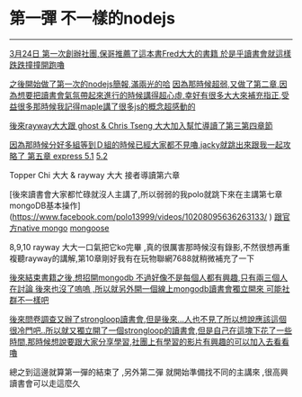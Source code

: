 # 第一彈 不一樣的nodejs
---

[3月24日 第一次創辦社團,保哥推薦了這本書Fred大大的書籍
於是乎讀書會就這樣跌跌撞撞開跑嚕
](http://www.books.com.tw/products/0010635109)

[之後開始做了第一次的nodejs簡報,滿兩光的哈](https://lookaside.fbsbx.com/file/nodejs%E8%AE%80%E6%9B%B8%E6%9C%83.ppt?token=AWzeN7fj_scqApAFE-FspRZjf17PRIW-CJa2grPRexctzGD5h0aUjWVaog2at9o_EaqmzTJLuSJy7wJPfuhzDsG2CJo_V2mpP0KBR9ru_SkqYr5O5fpvx09ZVi5mWhvjX7H2lpUOWyvs1-EKmqfh133EfrcpQk5sbDKmom1au0gchA)
[因為那時候超弱,又做了第二章,因為想要把讀書會氣氛帶起來進行的時候講得超心虛,幸好有很多大大來補充指正,受益很多那時候我記得maple講了很多js的概念超感動的](https://lookaside.fbsbx.com/file/%E4%B8%8D%E4%B8%80%E6%A8%A3%E7%9A%84node.js-%E7%AC%AC%E4%BA%8C%E7%AB%A0.pptx?token=AWwrYRYalZ4kn4TBQ0Uj2LGCccdKipINjRlMYueukpHEWSf_gy4W-PyT0bZatOAu1lUdQqpVMvThhiPKXOQ6QfswrAHfDZF7S2GR1h8AC8tQKjQ0oSucVP6E1NM7DXu0aGV-hz5a_Rz4ar0vNOlJmsL4UYxxu8yPWeKxPbE1YXpXFw)

[後來rayway大大跟 ghost & Chris Tseng 大大加入幫忙導讀了第三第四章節](https://lookaside.fbsbx.com/file/%E4%B8%8D%E4%B8%80%E6%A8%A3%E7%9A%84Node.js-%E7%AC%AC%E5%9B%9B%E7%AB%A0.pdf?token=AWwVIEGf1s9yAUk5ZXxfXhgvJtV3hbmuLzgD2skRKQh2nrCWkIxSYhDaKoi3JD9woWI8J8m7tzh4fdOlk8hFE2r-BkwsypcSkR-_fOXfDNduHWe7YmcIlqKwgL4r6W-dIL4cYEZFE6HerUZgBNcLVmyurYEgVBLaHs3hlHWy6CpvdQ)

[因為那時候分好多組等到Ｄ組的時候已經大家都不見嚕,jacky就跳出來跟我一起攻略了 第五章 express
5.1](https://www.facebook.com/polo13999/videos/10207998010702555/)
[5.2](https://www.facebook.com/polo13999/videos/10207998023622878/
)

Topper Chi 大大 & rayway 大大 接者導讀第六章

[後來讀書會大家都忙碌就沒人主講了,所以弱弱的我polo就跳下來在主講第七章 mongoDB基本操作]
(https://www.facebook.com/polo13999/videos/10208095636263133/
)
[跟官方native mongo](https://www.facebook.com/polo13999/videos/10208095695344610/)
[mongoose](https://www.facebook.com/polo13999/videos/10208095720945250/)

8,9,10 rayway 大大一口氣把它ko完畢 ,真的很厲害那時候沒有錄影,不然很想再重複聽rayway的講解,第10章剛好我有在玩物聯網7688就稍微補充了一下

[後來結束書籍之後,想招開mongodb 不過好像不是每個人都有興趣,只有兩三個人在討論 後來也沒了嗚嗚 ,所以就另外開一個線上mongodb讀書會獨立開來 可能社群不一樣吧
](https://www.facebook.com/groups/295363950811103/?ref=bookmarks)

[後來問卷調查又辦了strongloop讀書會,但是後來...人也不見了所以想說應該這個很冷門吧..所以就又獨立開了一個strongloop的讀書會,但是自己在這塊下花了一些時間,那時候想說要跟大家分享學習,社團上有學習的影片有興趣的可以加入去看看嚕](https://www.facebook.com/groups/568032146690485/)

總之到這邊就算第一彈的結束了 ,另外第二彈 就開始準備找不同的主講來 ,很高興 讀書會可以走這麼久
